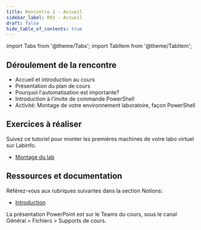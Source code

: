 ```yaml
---
title: Rencontre 1 - Accueil
sidebar_label: R01 - Accueil
draft: false
hide_table_of_contents: true
---
```


import Tabs from '@theme/Tabs';
import TabItem from '@theme/TabItem';


## Déroulement de la rencontre

- Accueil et introduction au cours
- Présentation du plan de cours
- Pourquoi l'automatisation est importante?
- Introduction à l'invite de commande PowerShell
- Activité: Montage de votre environnement laboratoire, façon PowerShell

## Exercices à réaliser

Suivez ce tutoriel pour monter les premières machines de votre labo virtuel sur Labinfo.
- [Montage du lab](/exercices/montage-lab)



## Ressources et documentation

Référez-vous aux rubriques suivantes dans la section Notions:

- [Introduction](/notions/intro)

La présentation PowerPoint est sur le Teams du cours, sous le canal Général > Fichiers > Supports de cours.
